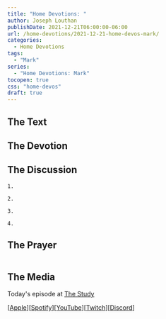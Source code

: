 ```yaml
---
title: "Home Devotions: "
author: Joseph Louthan
publishDate: 2021-12-21T06:00:00-06:00
url: /home-devotions/2021-12-21-home-devos-mark/
categories:
  - Home Devotions
tags:
  - "Mark"
series:
  - "Home Devotions: Mark"
tocopen: true
css: "home-devos"
draft: true
---
```

## The Text



## The Devotion



## The Discussion

```text
1. 
```

```text
2. 
```

```text
3. 
```

```text
4. 
```

## The Prayer

<div style='font-variant: small-caps;'>

</div>

```text

```

## The Media

Today's episode at [The Study](http://study.theologic.us/podcast/)

\[[Apple](https://podcasts.apple.com/us/podcast/the-study/id1557102127)\]\[[Spotify](https://open.spotify.com/show/0Xs5qsNvWePyRqcmtOTPkR)\]\[[YouTube](http://youtube.theologic.us)\]\[[Twitch](http://twitch.theologic.us)\]\[[Discord](http://discord.theologic.us)\]
